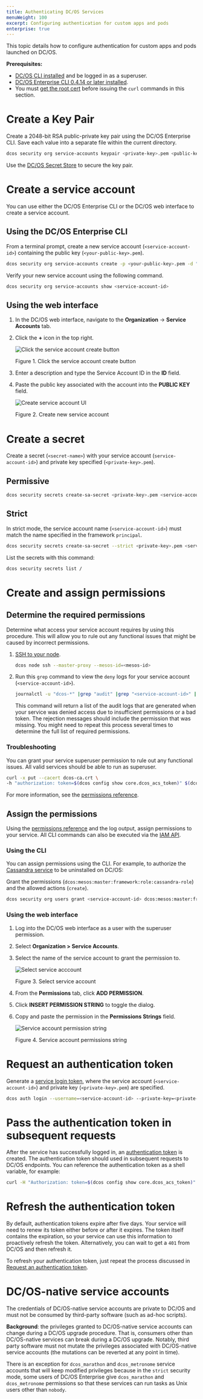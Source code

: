 ```yaml
---
title: Authenticating DC/OS Services
menuWeight: 100
excerpt: Configuring authentication for custom apps and pods
enterprise: true
---
```

<!-- The source repository for this topic is https://github.com/dcos/dcos-docs-site -->

This topic details how to configure authentication for custom apps and pods launched on DC/OS.

**Prerequisites:**

- [DC/OS CLI installed](/mesosphere/dcos/2.0/cli/install/) and be logged in as a superuser.
- [DC/OS Enterprise CLI 0.4.14 or later installed](/mesosphere/dcos/2.0/cli/enterprise-cli/#ent-cli-install).
- You must [get the root cert](/mesosphere/dcos/2.0/security/ent/tls-ssl/get-cert/) before issuing the `curl` commands in this section.

# <a name="create-a-keypair"></a>Create a Key Pair
Create a 2048-bit RSA public-private key pair using the DC/OS Enterprise CLI. Save each value into a separate file within the current directory.

```bash
dcos security org service-accounts keypair <private-key>.pem <public-key>.pem
```

Use the [DC/OS Secret Store](/mesosphere/dcos/2.0/security/ent/secrets/) to secure the key pair.

# <a name="create-a-service-account"></a>Create a service account
You can use either the DC/OS Enterprise CLI or the DC/OS web interface to create a service account.

## Using the DC/OS Enterprise CLI

From a terminal prompt, create a new service account (`<service-account-id>`) containing the public key (`<your-public-key>.pem`).

```bash
dcos security org service-accounts create -p <your-public-key>.pem -d "<description>" <service-account-id>
```

Verify your new service account using the following command.

```bash
dcos security org service-accounts show <service-account-id>
```

## Using the web interface

1. In the DC/OS web interface, navigate to the **Organization** -> **Service Accounts** tab.
1. Click the **+** icon in the top right.

   ![Click the service account create button](/mesosphere/dcos/2.0/img/GUI-Organization-Service_Accounts_View-1_12.png)

   Figure 1. Click the service account create button

1. Enter a description and type the Service Account ID in the **ID** field.
1. Paste the public key associated with the account into the **PUBLIC KEY** field.

   ![Create service account UI](/mesosphere/dcos/2.0/img/create-service-account.png)

   Figure 2. Create new service account


# Create a secret
Create a secret (`<secret-name>`) with your service account (`service-account-id>`) and private key specified (`<private-key>.pem`).

## Permissive

```bash
dcos security secrets create-sa-secret <private-key>.pem <service-account-id> <secret-name>
```

## Strict
In strict mode, the service account name (`<service-account-id>`) must match the name specified in the framework `principal`.
```bash
dcos security secrets create-sa-secret --strict <private-key>.pem <service-account-id> <secret-name>
```

List the secrets with this command:

```bash
dcos security secrets list /
```

# <a name="give-perms"></a>Create and assign permissions

## Determine the required permissions
Determine what access your service account requires by using this procedure. This will allow you to rule out any functional issues that might be caused by incorrect permissions.

1.  [SSH to your node](/mesosphere/dcos/2.0/administering-clusters/sshcluster/).

    ```bash
    dcos node ssh --master-proxy --mesos-id=<mesos-id>
    ```

1.  Run this `grep` command to view the `deny` logs for your service account (`<service-account-id>`).

    ```bash
    journalctl -u "dcos-*" |grep "audit" |grep "<service-account-id>" |grep "deny"
    ```

    This command will return a list of the audit logs that are generated when your service was denied access due to insufficient permissions or a bad token. The rejection messages should include the permission that was missing. You might need to repeat this process several times to determine the full list of required permissions.


### Troubleshooting

You can grant your service superuser permission to rule out any functional issues. All valid services should be able to run as superuser.

   ```bash
   curl -x put --cacert dcos-ca.crt \
   -h "authorization: token=$(dcos config show core.dcos_acs_token)" $(dcos config show core.dcos_url)/acs/api/v1/acls/dcos:superuser/users/<service-account-id>/full
   ```

For more information, see the [permissions reference](/mesosphere/dcos/2.0/security/ent/perms-reference/).

## Assign the permissions
Using the [permissions reference](/mesosphere/dcos/2.0/security/ent/perms-reference/) and the log output, assign permissions to your service. All CLI commands can also be executed via the [IAM API](/mesosphere/dcos/2.0/security/ent/iam-api/).

### Using the CLI

You can assign permissions using the CLI. For example, to authorize the [Cassandra service](/mesosphere/dcos/services/cassandra/cass-auth/) to be uninstalled on DC/OS:

Grant the permissions (`dcos:mesos:master:framework:role:cassandra-role`) and the allowed actions (`create`).

```bash
dcos security org users grant <service-account-id> dcos:mesos:master:framework:role:cassandra-role create --description "Controls the ability of cassandra-role to register as a framework with the Mesos master"
```

### Using the web interface

1.  Log into the DC/OS web interface as a user with the superuser permission.
1.  Select **Organization > Service Accounts**.
1.  Select the name of the service account to grant the permission to.

    ![Select service acccount](/mesosphere/dcos/2.0/img/GUI-Organization-Service_Accounts_No_Tooltip-1_12.png)

    Figure 3. Select service account

1.  From the **Permissions** tab, click **ADD PERMISSION**.
1.  Click **INSERT PERMISSION STRING** to toggle the dialog.
1.  Copy and paste the permission in the **Permissions Strings** field.

    ![Service account permission string](/mesosphere/dcos/2.0/img/service-account-permission-string.png)

    Figure 4. Service account permissions string

# <a name="req-auth-tok"></a>Request an authentication token

Generate a [service login token](/mesosphere/dcos/2.0/security/ent/service-auth/), where the service account (`<service-account-id>`) and private key (`<private-key>.pem`) are specified.

```bash
dcos auth login --username=<service-account-id> --private-key=<private-key>.pem
```

# <a name="pass-tok"></a>Pass the authentication token in subsequent requests
After the service has successfully logged in, an [authentication token](/mesosphere/dcos/2.0/security/ent/service-auth/) is created. The authentication token should used in subsequent requests to DC/OS endpoints. You can reference the authentication token as a shell variable, for example:

```bash
curl -H "Authorization: token=$(dcos config show core.dcos_acs_token)"
```

# <a name="refresh-tok"></a>Refresh the authentication token
By default, authentication tokens expire after five days. Your service will need to renew its token either before or after it expires. The token itself contains the expiration, so your service can use this information to proactively refresh the token. Alternatively, you can wait to get a `401` from DC/OS and then refresh it.

To refresh your authentication token, just repeat the process discussed in [Request an authentication token](#req-auth-tok).

# <a name="dcos-native-service-accounts"></a>DC/OS-native service accounts

The credentials of DC/OS-native service accounts are private to DC/OS and must not be consumed by third-party software (such as ad-hoc scripts).

**Background**: the privileges granted to DC/OS-native service accounts can change during a DC/OS upgrade procedure. That is, consumers other than DC/OS-native services can break during a DC/OS upgrade. Notably, third party software must not mutate the privileges associated with DC/OS-native service accounts (the mutations can be reverted at any point in time).

There is an exception for `dcos_marathon` and `dcos_metronome` service accounts that will keep modified privileges because in the `strict` security mode, some users of DC/OS Enterprise give `dcos_marathon` and `dcos_metronome` permissions so that these services can run tasks as Unix users other than `nobody`.
